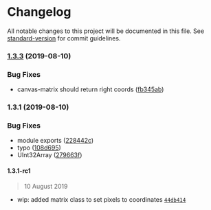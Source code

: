 # Changelog

All notable changes to this project will be documented in this file. See [standard-version](https://github.com/conventional-changelog/standard-version) for commit guidelines.

### [1.3.3](https://github.com/giacomo/rpi-ws281x/compare/v1.3.1...v1.3.3) (2019-08-10)


### Bug Fixes

* canvas-matrix should return right coords ([fb345ab](https://github.com/giacomo/rpi-ws281x/commit/fb345ab))

### 1.3.1 (2019-08-10)


### Bug Fixes

* module exports ([228442c](https://github.com/giacomo/rpi-ws281x/commit/228442c))
* typo ([108d695](https://github.com/giacomo/rpi-ws281x/commit/108d695))
* UInt32Array ([279663f](https://github.com/giacomo/rpi-ws281x/commit/279663f))

#### 1.3.1-rc1

> 10 August 2019

- wip: added matrix class to set pixels to coordinates [`44db414`](https://github.com/giacomo/rpi-ws281x/commit/44db414be4513c9de8abb7ddb7b757544deafdbd)
